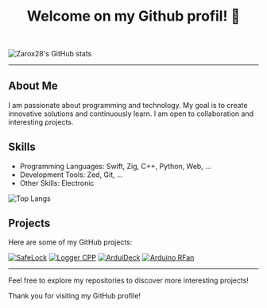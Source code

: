 <div align="center">
  <h1>Welcome on my Github profil! 👋</h1>
</div>

<br />

![Zarox28's GitHub stats](https://github-readme-stats.vercel.app/api?username=Zarox28&show_icons=true&rank_icon=github&theme=dracula)

---

## About Me

I am passionate about programming and technology. My goal is to create innovative solutions and continuously learn. I am open to collaboration and interesting projects.

## Skills

- Programming Languages: Swift, Zig, C++, Python, Web, ...
- Development Tools: Zed, Git, ...
- Other Skills: Electronic

![Top Langs](https://github-readme-stats.vercel.app/api/top-langs/?username=Zarox28&layout=compact&theme=dracula)

## Projects

Here are some of my GitHub projects:

[![SafeLock](https://github-readme-stats.vercel.app/api/pin/?username=Zarox28&repo=SafeLock&theme=dracula&title_color=fff&icon_color=f9f9f9&text_color=9f9f9f&bg_color=151515)](https://github.com/Zarox28/SafeLock)
[![Logger CPP](https://github-readme-stats.vercel.app/api/pin/?username=Zarox28&repo=Logger-CPP&theme=dracula&title_color=fff&icon_color=f9f9f9&text_color=9f9f9f&bg_color=151515)](https://github.com/Zarox28/Logger-CPP)
[![ArduiDeck](https://github-readme-stats.vercel.app/api/pin/?username=Zarox28&repo=ArduiDeck&theme=dracula&title_color=fff&icon_color=f9f9f9&text_color=9f9f9f&bg_color=151515)](https://github.com/Zarox28/ArduiDeck)
[![Arduino RFan](https://github-readme-stats.vercel.app/api/pin/?username=Zarox28&repo=Arduino-RFan&theme=dracula&title_color=fff&icon_color=f9f9f9&text_color=9f9f9f&bg_color=151515)](https://github.com/Zarox28/Arduino-RFan)

---

Feel free to explore my repositories to discover more interesting projects!

Thank you for visiting my GitHub profile!

